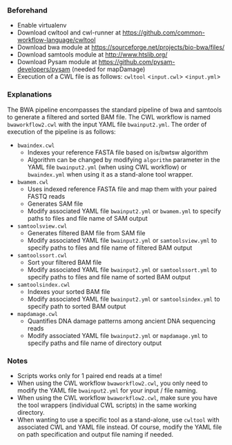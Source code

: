 ### Beforehand ###

- Enable virtualenv
- Download cwltool and cwl-runner at https://github.com/common-workflow-language/cwltool
- Download bwa module at https://sourceforge.net/projects/bio-bwa/files/ 
- Download samtools module at http://www.htslib.org/
- Download Pysam module at https://github.com/pysam-developers/pysam (needed for mapDamage)
- Execution of a CWL file is as follows: `cwltool` <`input.cwl`> <`input.yml`>

### Explanations ###
The BWA pipeline encompasses the standard pipeline of bwa and samtools to generate a filtered and sorted BAM file. The CWL workflow is named `bwaworkflow2.cwl` with the input YAML file `bwainput2.yml`.
The order of execution of the pipeline is as follows:

- `bwaindex.cwl`
  - Indexes your reference FASTA file based on is/bwtsw algorithm
  - Algorithm can be changed by modifying `algorithm` parameter in the YAML file `bwainput2.yml` (when using CWL workflow) or `bwaindex.yml` when using it as a stand-alone tool wrapper.
- `bwamem.cwl`
  - Uses indexed reference FASTA file and map them with your paired FASTQ reads
  - Generates SAM file
  - Modify associated YAML file `bwainput2.yml` or `bwamem.yml` to specify paths to files and file name of SAM output
- `samtoolsview.cwl` 
  - Generates filtered BAM file from SAM file
  - Modify associated YAML file `bwainput2.yml` or `samtoolsview.yml` to specify paths to files and file name of filtered BAM output
- `samtoolssort.cwl`
  - Sort your filtered BAM file
  - Modify associated YAML file `bwainput2.yml` or `samtoolssort.yml` to specify paths to files and file name of sorted BAM output
- `samtoolsindex.cwl`
  - Indexes your sorted BAM file
  - Modify associated YAML file `bwainput2.yml` or `samtoolsindex.yml` to specify path to sorted BAM output
- `mapdamage.cwl`
  - Quantifies DNA damage patterns among ancient DNA sequencing reads 
  - Modify associated YAML file `bwainput2.yml` or `mapdamage.yml` to specify paths and file name of directory output

### Notes ###

- Scripts works only for 1 paired end reads at a time!
- When using the CWL workflow `bwaworkflow2.cwl`, you only need to modify the YAML file `bwainput2.yml` for your input / file naming.
- When using the CWL workflow `bwaworkflow2.cwl`, make sure you have the tool wrappers (individual CWL scripts) in the same working directory.
- When wanting to use a specific tool as a stand-alone, use `cwltool` with associated CWL and YAML file instead. Of course, modify the YAML file on path specification and output file naming if needed.
